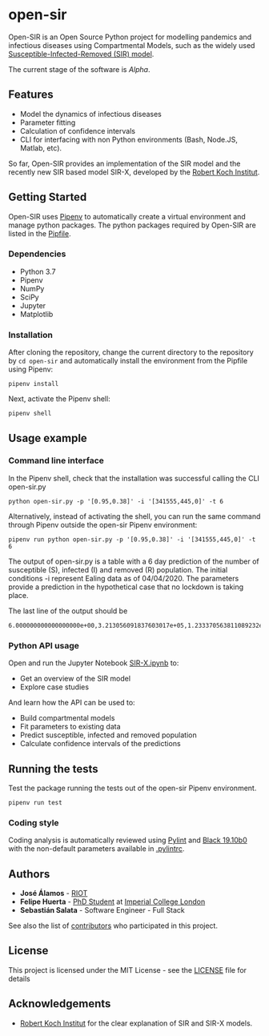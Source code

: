 # open-sir

Open-SIR is an Open Source Python project for modelling pandemics and infectious diseases using Compartmental Models, such as the widely used [Susceptible-Infected-Removed (SIR) model](http://rocs.hu-berlin.de/corona/docs/forecast/model/#classic-sir-dynamics). 

The current stage of the software is *Alpha*.

## Features
- Model the dynamics of infectious diseases
- Parameter fitting
- Calculation of confidence intervals
- CLI for interfacing with non Python environments (Bash, Node.JS, Matlab, etc).

So far, Open-SIR provides an implementation of the SIR model and the recently new SIR based model SIR-X, developed by the [Robert Koch Institut](http://rocs.hu-berlin.de/corona/docs/forecast/model/#sir-x-dynamics-outbreaks-with-temporally-increasing-interventions).

## Getting Started

Open-SIR uses [Pipenv](https://pipenv.pypa.io/en/latest/) to automatically create a virtual environment and manage python packages. The python packages required by Open-SIR are listed in the [Pipfile](Pipfile).

### Dependencies
* Python 3.7
* Pipenv
* NumPy
* SciPy
* Jupyter
* Matplotlib

### Installation

After cloning the repository, change the current directory to the repository by `cd open-sir` and automatically install the environment from the Pipfile using Pipenv:

```
pipenv install
```

Next, activate the Pipenv shell:
```
pipenv shell
```
## Usage example

### Command line interface
In the Pipenv shell, check that the installation was successful calling the CLI open-sir.py

```
python open-sir.py -p '[0.95,0.38]' -i '[341555,445,0]' -t 6 
```

Alternatively, instead of activating the shell, you can run the same command through Pipenv outside the open-sir Pipenv environment:

```
pipenv run python open-sir.py -p '[0.95,0.38]' -i '[341555,445,0]' -t 6 
```

The output of open-sir.py is a table with a 6 day prediction of the number of susceptible (S), infected (I) and removed (R) population. The initial conditions -i represent Ealing data as of 04/04/2020. The parameters provide a prediction in the hypothetical case that no lockdown is taking place.

The last line of the output should be
```
6.000000000000000000e+00,3.213056091837603017e+05,1.233370563811089232e+04,8.360685178128811458e+03
```
### Python API usage

Open and run the Jupyter Notebook [SIR-X.ipynb](SIR-X.ipynb) to:
* Get an overview of the SIR model
* Explore case studies

And learn how the API can be used to:

* Build compartmental models
* Fit parameters to existing data 
* Predict susceptible, infected and removed population
* Calculate confidence intervals of the predictions


## Running the tests

Test the package running the tests out of the open-sir Pipenv environment.
```
pipenv run test
```

### Coding style

Coding analysis is automatically reviewed using [Pylint](https://www.pylint.org/) and [Black 19.10b0](https://black.readthedocs.io/en/stable/) with the non-default parameters available in [.pylintrc](pylintrc).

## Authors

* **José Álamos** - [RIOT](https://github.com/RIOT-OS)
* **Felipe Huerta** - [PhD Student](https://www.imperial.ac.uk/people/f.huerta-perez17) at [Imperial College London](https://github.com/ImperialCollegeLondon)
* **Sebastián Salata** - Software Engineer - Full Stack

See also the list of [contributors](https://github.com/open-sir/open-sir/contributors) who participated in this project.

## License

This project is licensed under the MIT License - see the [LICENSE](LICENSE) file for details

## Acknowledgements

* [Robert Koch Institut](https://www.rki.de/EN/Home/homepage_node.html) for the clear explanation of SIR and SIR-X models.
